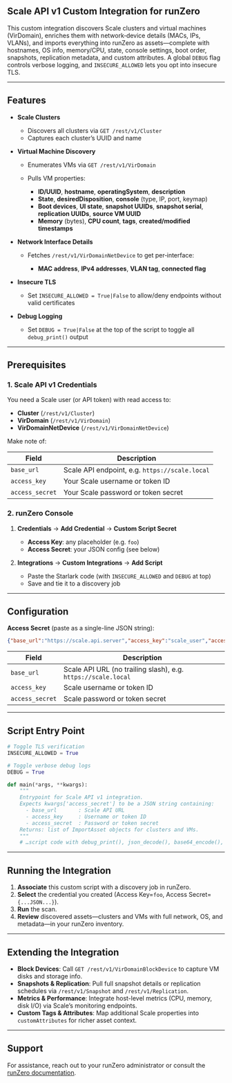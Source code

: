 ## Scale API v1 Custom Integration for runZero

This custom integration discovers Scale clusters and virtual machines (VirDomain), enriches them with network‐device details (MACs, IPs, VLANs), and imports everything into runZero as assets—complete with hostnames, OS info, memory/CPU, state, console settings, boot order, snapshots, replication metadata, and custom attributes. A global `DEBUG` flag controls verbose logging, and `INSECURE_ALLOWED` lets you opt into insecure TLS.

---

## Features

* **Scale Clusters**

  * Discovers all clusters via `GET /rest/v1/Cluster`
  * Captures each cluster’s UUID and name

* **Virtual Machine Discovery**

  * Enumerates VMs via `GET /rest/v1/VirDomain`
  * Pulls VM properties:

    * **ID/UUID**, **hostname**, **operatingSystem**, **description**
    * **State**, **desiredDisposition**, **console** (type, IP, port, keymap)
    * **Boot devices**, **UI state**, **snapshot UUIDs**, **snapshot serial**, **replication UUIDs**, **source VM UUID**
    * **Memory** (bytes), **CPU count**, **tags**, **created/modified timestamps**

* **Network Interface Details**

  * Fetches `/rest/v1/VirDomainNetDevice` to get per‐interface:

    * **MAC address**, **IPv4 addresses**, **VLAN tag**, **connected flag**

* **Insecure TLS**

  * Set `INSECURE_ALLOWED = True|False` to allow/deny endpoints without valid certificates

* **Debug Logging**

  * Set `DEBUG = True|False` at the top of the script to toggle all `debug_print()` output

---

## Prerequisites

### 1. Scale API v1 Credentials

You need a Scale user (or API token) with read access to:

* **Cluster** (`/rest/v1/Cluster`)
* **VirDomain** (`/rest/v1/VirDomain`)
* **VirDomainNetDevice** (`/rest/v1/VirDomainNetDevice`)

Make note of:

| Field           | Description                                    |
| --------------- | ---------------------------------------------- |
| `base_url`      | Scale API endpoint, e.g. `https://scale.local` |
| `access_key`    | Your Scale username or token ID                |
| `access_secret` | Your Scale password or token secret            |

### 2. runZero Console

1. **Credentials** → **Add Credential** → **Custom Script Secret**

   * **Access Key**: any placeholder (e.g. `foo`)
   * **Access Secret**: your JSON config (see below)

2. **Integrations** → **Custom Integrations** → **Add Script**

   * Paste the Starlark code (with `INSECURE_ALLOWED` and `DEBUG` at top)
   * Save and tie it to a discovery job

---

## Configuration

**Access Secret** (paste as a single-line JSON string):

```json
{"base_url":"https://scale.api.server","access_key":"scale_user","access_secret":"s3cr3tP@ssw0rd"}
```

| Field           | Description                                                   |
| --------------- | ------------------------------------------------------------- |
| `base_url`      | Scale API URL (no trailing slash), e.g. `https://scale.local` |
| `access_key`    | Scale username or token ID                                    |
| `access_secret` | Scale password or token secret                                |

---

## Script Entry Point

```python
# Toggle TLS verification
INSECURE_ALLOWED = True

# Toggle verbose debug logs
DEBUG = True

def main(*args, **kwargs):
    """
    Entrypoint for Scale API v1 integration.
    Expects kwargs['access_secret'] to be a JSON string containing:
      - base_url       : Scale API URL
      - access_key     : Username or token ID
      - access_secret  : Password or token secret
    Returns: list of ImportAsset objects for clusters and VMs.
    """
    # …script code with debug_print(), json_decode(), base64_encode(), Session, etc.…
```

---

## Running the Integration

1. **Associate** this custom script with a discovery job in runZero.
2. **Select** the credential you created (Access Key=`foo`, Access Secret=`{...JSON...}`).
3. **Run** the scan.
4. **Review** discovered assets—clusters and VMs with full network, OS, and metadata—in your runZero inventory.

---

## Extending the Integration

* **Block Devices**: Call `GET /rest/v1/VirDomainBlockDevice` to capture VM disks and storage info.
* **Snapshots & Replication**: Pull full snapshot details or replication schedules via `/rest/v1/Snapshot` and `/rest/v1/Replication`.
* **Metrics & Performance**: Integrate host-level metrics (CPU, memory, disk I/O) via Scale’s monitoring endpoints.
* **Custom Tags & Attributes**: Map additional Scale properties into `customAttributes` for richer asset context.

---

## Support

For assistance, reach out to your runZero administrator or consult the [runZero documentation](https://docs.runzero.com).
